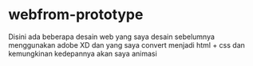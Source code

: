 # webfrom-prototype
Disini ada beberapa desain web yang saya desain sebelumnya menggunakan adobe XD dan yang saya convert menjadi html + css dan kemungkinan kedepannya akan saya animasi 
